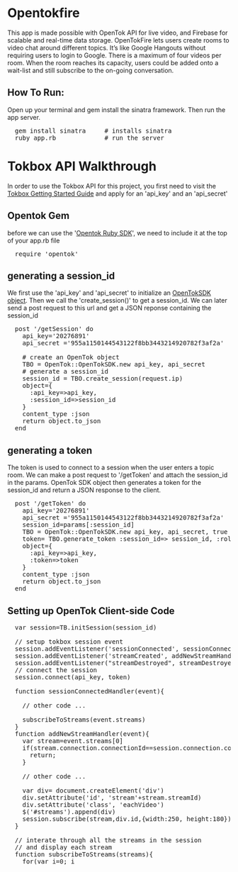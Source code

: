 Opentokfire
============

This app is made possible with OpenTok API for live video, and Firebase for scalable and real-time data storage. 
OpenTokFire lets users create rooms to video chat around different topics. It’s like Google Hangouts without requiring 
users to login to Google. There is a maximum of four videos per room. When the room reaches its capacity, users could 
be added onto a wait-list and still subscribe to the on-going conversation.


## How To Run: 
Open up your terminal and gem install the sinatra framework. Then run the app server. 
<pre>
  gem install sinatra     # installs sinatra
  ruby app.rb             # run the server
</pre>


# Tokbox API Walkthrough
In order to use the Tokbox API for this project, you first need to visit the <a href="http://www.tokbox.com/opentok/api/documentation/gettingstarted">Tokbox Getting Started Guide</a>
and apply for an 'api_key' and an 'api_secret' 

## Opentok Gem 
before we can use the '<a href="https://github.com/opentok/Opentok-Ruby-SDK">Opentok Ruby SDK</a>', 
we need to include it at the top of your app.rb file
<pre>
  require 'opentok'
</pre>

## generating a session_id
We first use the 'api_key' and 'api_secret' to initialize an <a href="http://www.tokbox.com/opentok/api/tools/documentation/api/server_side_libraries.html">OpenTokSDK object</a>. 
Then we call the 'create_session()' to get a session_id. We can later send a post request to this url and get a JSON reponse containing 
the session_id

<pre>
  post '/getSession' do
    api_key='20276891'
    api_secret ='955a1150144543122f8bb3443214920782f3af2a'
    
    # create an OpenTok object
    TBO = OpenTok::OpenTokSDK.new api_key, api_secret
    # generate a session_id
    session_id = TBO.create_session(request.ip)
    object={
      :api_key=>api_key,
      :session_id=>session_id
    }
    content_type :json
    return object.to_json
  end 
</pre>


## generating a token
The token is used to connect to a session when the user enters a topic room. We can make a post request to '/getToken' and attach 
the session_id in the params.  OpenTok SDK object then generates a token for the session_id and return a JSON response to 
the client. 

<pre>
  post '/getToken' do
    api_key='20276891'
    api_secret ='955a1150144543122f8bb3443214920782f3af2a'
    session_id=params[:session_id]
    TBO = OpenTok::OpenTokSDK.new api_key, api_secret, true
    token= TBO.generate_token :session_id=> session_id, :role=> OpenTok::RoleConstants::PUBLISHER, :api_url => 'https://api.opentok.com/hl'
    object={
      :api_key=>api_key,
      :token=>token
    }
    content_type :json
    return object.to_json
  end 
</pre>

## Setting up OpenTok Client-side Code 

<pre>
  var session=TB.initSession(session_id)
  
  // setup tokbox session event
  session.addEventListener('sessionConnected', sessionConnectedHandler);
  session.addEventListener('streamCreated', addNewStreamHandler)
  session.addEventListener("streamDestroyed", streamDestroyedHandler);
  // connect the session
  session.connect(api_key, token)
  
  function sessionConnectedHandler(event){    
  
    // other code ...
    
    subscribeToStreams(event.streams)
  }
  function addNewStreamHandler(event){
    var stream=event.streams[0]
    if(stream.connection.connectionId==session.connection.connectionId){
      return;
    } 
    
    // other code ...
    
    var div= document.createElement('div')
    div.setAttribute('id', 'stream'+stream.streamId)
    div.setAttribute('class', 'eachVideo')
    $('#streams').append(div)
    session.subscribe(stream,div.id,{width:250, height:180})
  }
  
  // interate through all the streams in the session
  // and display each stream
  function subscribeToStreams(streams){
    for(var i=0; i<streams.length;i++){
      if(streams[i].connection.connectionId==session.connection.connectionId){
        return;
      } 
      var div= document.createElement('div')
      div.setAttribute('id', 'stream'+streams[i].streamId)
      div.setAttribute('class', 'eachVideo')
      $('#streams').append(div)
      session.subscribe(streams[i],div.id,{width:250, height:180})
    }
  }
  
  // When a user disconnects from a session
  function streamDestroyedHandler(event){
    var stream=event.streams[0]
    
    // initiate chat for the next person on the waitlist 
    
  }
  jfdksal
</pre>  